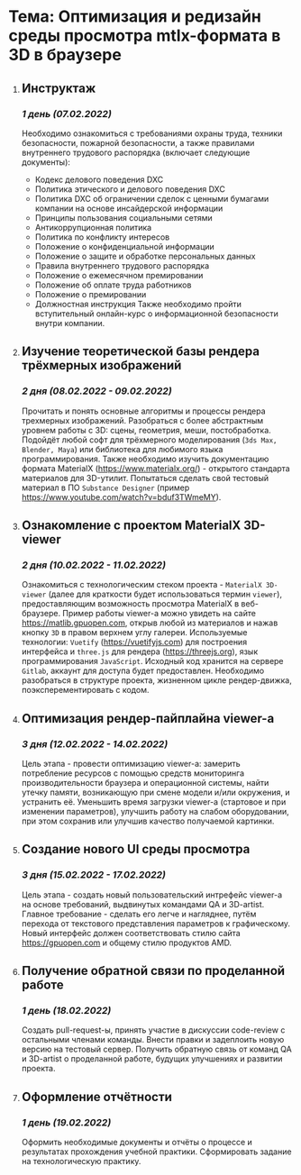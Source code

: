 # Тема: Оптимизация и редизайн среды просмотра mtlx-формата в 3D в браузере

1.  ## Инструктаж
    ### *1 день (07.02.2022)*
    Необходимо ознакомиться с требованиями охраны труда, техники безопасности, пожарной безопасности, а также правилами внутреннего трудового распорядка (включает следующие документы):
    - Кодекс делового поведения DXC
    - Политика этического и делового поведения DXC
    - Политика DXC об ограничении сделок с ценными бумагами компании на основе инсайдерской информации
    - Принципы пользования социальными сетями
    - Антикоррупционная политика
    - Политика по конфликту интересов
    - Положение о конфиденциальной информации
    - Положение о защите и обработке персональных данных
    - Правила внутреннего трудового распорядка
    - Положение о ежемесячном премировании
    - Положение об оплате труда работников
    - Положение о премировании
    - Должностная инструкция
    Также необходимо пройти вступительный онлайн-курс о информационной безопасности внутри компании.

2.  ## Изучение теоретической базы рендера трёхмерных изображений
    ### *2 дня (08.02.2022 - 09.02.2022)*
    Прочитать и понять основные алгоритмы и процессы рендера трехмерных изображений. Разобраться с более абстрактным уровнем работы с 3D: сцены, геометрия, меши, постобработка. Подойдёт любой софт для трёхмерного моделирования (`3ds Max, Blender, Maya`) или библиотека для любимого языка программирования. Также необходимо изучить документацию формата MaterialX (https://www.materialx.org/) - открытого стандарта материалов для 3D-утилит. Попытаться сделать свой тестовый материал в ПО `Substance Designer` (пример https://www.youtube.com/watch?v=bduf3TWmeMY).

3.  ## Ознакомление с проектом MaterialX 3D-viewer
    ### *2 дня (10.02.2022 - 11.02.2022)*
    Ознакомиться с технологическим стеком проекта - `MaterialX 3D-viewer` (далее для краткости будет использоваться термин `viewer`), предоставляющим возможность просмотра MaterialX в веб-браузере. Пример работы viewer-а можно увидеть на сайте https://matlib.gpuopen.com, открыв любой из материалов и нажав кнопку `3D` в правом верхнем углу галереи. Используемые технологии: `Vuetify` (https://vuetifyjs.com) для построения интерфейса и `three.js` для рендера (https://threejs.org), язык программирования `JavaScript`. Исходный код хранится на сервере `Gitlab`, аккаунт для доступа будет предоставлен. Необходимо разобраться в структуре проекта, жизненном цикле рендер-движка, поэксперементировать с кодом. 

4.  ## Оптимизация рендер-пайплайна viewer-а
    ### *3 дня (12.02.2022 - 14.02.2022)*
    Цель этапа - провести оптимизацию viewer-а: замерить потребление ресурсов с помощью средств мониторинга производительности браузера и операционной системы, найти утечку памяти, возникающую при смене модели и/или окружения, и устранить её. Уменьшить время загрузки viewer-а (стартовое и при изменении параметров), улучшить работу на слабом оборудовании, при этом сохранив или улучшив качество получаемой картинки.

5.  ## Создание нового UI среды просмотра
    ### *3 дня (15.02.2022 - 17.02.2022)*
    Цель этапа - создать новый пользовательский интрефейс viewer-а на основе требований, выдвинутых командами QA и 3D-artist. Главное требование - сделать его легче и нагляднее, путём перехода от текстового представления параметров к графическому. Новый интерфейс должен соответствовать стилю сайта https://gpuopen.com и общему стилю продуктов AMD.

6.  ## Получение обратной связи по проделанной работе
    ### *1 день (18.02.2022)*
    Создать pull-request-ы, принять участие в дискуссии code-review с остальными членами команды. Внести правки и задеплоить новую версию на тестовый сервер. Получить обратную связь от команд QA и 3D-artist о проделанной работе, будущих улучшениях и развитии проекта.

7.  ## Оформление отчётности
    ### *1 день (19.02.2022)*
    Оформить необходимые документы и отчёты о процессе и результатах прохождения учебной практики. Сформировать задание на технологическую практику.